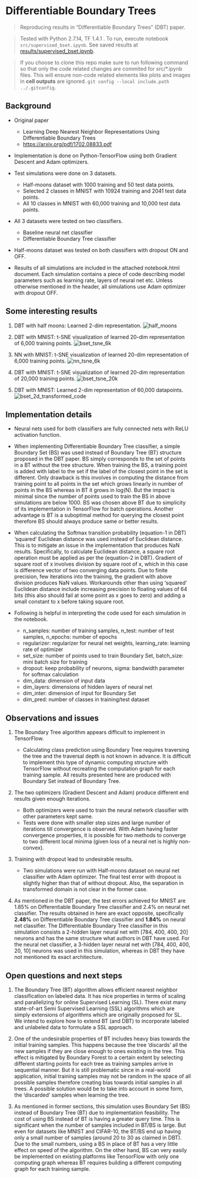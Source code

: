 

# Differentiable Boundary Trees
> Reproducing results in “Differentiable Boundary Trees” (DBT) paper.

> Tested with Python 2.7.14, TF 1.4.1 . To run, execute notebook `src/supervised_bset.ipynb`. See saved results at [results/supervised_bset.ipynb](results/supervised_bset.ipynb).

> If you choose to clone this repo make sure to run following command so that only the code related changes are commited for src/\*.ipynb files. This will ensure non-code related elements like plots and images in **cell outputs** are ignored. `git config --local include.path ../.gitconfig`.


## Background

* Original paper
    * Learning Deep Nearest Neighbor Representations Using Differentiable Boundary Trees
    * https://arxiv.org/pdf/1702.08833.pdf

*	Implementation is done on Python-TensorFlow using both Gradient Descent and Adam optimizers.

*	Test simulations were done on 3 datasets.
    * Half-moons dataset with 1000 training and 50 test data points.
    * Selected 2 classes in MNIST with 10924 training and 2041 test data points.
    * All 10 classes in MNIST with 60,000 training and 10,000 test data points.

*	All 3 datasets were tested on two classifiers.
    *	Baseline neural net classifier
    *	Differentiable Boundary Tree classifier
  
*	Half-moons dataset was tested on both classifiers with dropout ON and OFF.

*	Results of all simulations are included in the attached notebook.html document. Each simulation contains a piece of code describing model parameters such as learning rate, layers of neural net etc. Unless otherwise mentioned in the header, all simulations use Adam optimizer with dropout OFF.

## Some interesting results
1. DBT with half moons: Learned 2-dim representation.
![half_moons](results/half_moons.png)

2. DBT with MNIST: t-SNE visualization of learned 20-dim representation of 6,000 training points.
![bset_tsne_6k](results/bset_tsne_6k.png)

3. NN with MNIST: t-SNE visualization of learned 20-dim representation of 6,000 training points.
![nn_tsne_6k](results/nn_tsne_6k.png)

4. DBT with MNIST: t-SNE visualization of learned 20-dim representation of 20,000 training points.
![bset_tsne_20k](results/bset_tsne_20k.png)

5. DBT with MNIST: Learned 2-dim representation of 60,000 datapoints.
![bset_2d_transformed_code](results/bset_2d_transformed_code.png)



## Implementation details
*	Neural nets used for both classifiers are fully connected nets with ReLU activation function.

*	When implementing Differentiable Boundary Tree classifier, a simple Boundary Set (BS) was used instead of Boundary Tree (BT) structure proposed in the DBT paper. BS simply corresponds to the set of points in a BT without the tree structure. When training the BS, a training point is added with label to the set if the label of the closest point in the set is different. Only drawback is this involves in computing the distance from training point to all points in the set which grows linearly in number of points in the BS whereas in BT it grows in log(N). But the impact is minimal since the number of points used to train the BS in above simulations are below 1000. BS was chosen above BT due to simplicity of its implementation in TensorFlow for batch operations. Another advantage is BT is a suboptimal method for querying the closest point therefore BS should always produce same or better results.

*	When calculating the Softmax transition probability (equation-1 in DBT) ‘squared’ Euclidean distance was used instead of Euclidean distance. This is to mitigate an issue in the implementation that produces NaN results. Specifically, to calculate Euclidean distance, a square root operation must be applied as per the (equation-2 in DBT). Gradient of square root of x involves division by square root of x, which in this case is difference vector of two converging data points. Due to finite precision, few iterations into the training, the gradient with above division produces NaN values. Workarounds other than using ‘squared’ Euclidean distance include increasing precision to floating values of 64 bits (this also should fail at some point as x goes to zero) and adding a small constant to x before taking square root.

*	Following is helpful in interpreting the code used for each simulation in the notebook.
    *	n_samples: number of training samples, n_test: number of test samples, n_epochs: number of epochs
    *	regularizer: regularizer for neural net weights, learning_rate: learning rate of optimizer
    *	set_size: number of points used to train Boundary Set, batch_size: mini batch size for training
    *	dropout: keep probability of neurons, sigma: bandwidth parameter for softmax calculation
    *	dim_data: dimension of input data
    *	dim_layers: dimensions of hidden layers of neural net
    *	dim_inter: dimension of input for Boundary Set
    *	dim_pred: number of classes in training/test dataset


## Observations and issues
1.	The Boundary Tree algorithm appears difficult to implement in TensorFlow.
    *	Calculating class prediction using Boundary Tree requires traversing the tree and the traversal depth is not known in advance. It is difficult to implement this type of dynamic computing structure with TensorFlow without recreating the computation graph for each training sample. All results presented here are produced with Boundary Set instead of Boundary Tree.

2.	The two optimizers (Gradient Descent and Adam) produce different end results given enough iterations.
    *	Both optimizers were used to train the neural network classifier with other parameters kept same.
    *	Tests were done with smaller step sizes and large number of iterations till convergence is observed. With Adam having faster convergence properties, it is possible for two methods to converge to two different local minima (given loss of a neural net is highly non-convex).

3.	Training with dropout lead to undesirable results.
      * Two simulations were run with Half-moons dataset on neural net classifier with Adam optimizer. The final test error with dropout is slightly higher than that of without dropout. Also, the separation in transformed domain is not clear in the former case.

4.	As mentioned in the DBT paper, the test errors achieved for MNIST are 1.85% on Differentiable Boundary Tree classifier and 2.4% on neural net classifier. The results obtained in here are exact opposite, specifically **2.48%** on Differentiable Boundary Tree classifier and **1.84%** on neural net classifier. The Differentiable Boundary Tree classifier in this simulation consists a 2-hidden layer neural net with [784, 400, 400, 20] neurons and has the same structure what authors in DBT have used. For the neural net classifier, a 3-hidden layer neural net with [784, 400, 400, 20, 10] neurons was used in this simulation, whereas in DBT they have not mentioned its exact architecture.


## Open questions and next steps
1.	The Boundary Tree (BT) algorithm allows efficient nearest neighbor classification on labeled data. It has nice properties in terms of scaling and parallelizing for online Supervised Learning (SL). There exist many state-of-art Semi Supervised Learning (SSL) algorithms which are simply extensions of algorithms which are originally proposed for SL. We intend to explore how to extend BT (and DBT) to incorporate labeled and unlabeled data to formulate a SSL approach.

2.	One of the undesirable properties of BT includes heavy bias towards the initial training samples. This happens because the tree ‘discards’ all the new samples if they are close enough to ones existing in the tree. This effect is mitigated by Boundary Forest to a certain extent by selecting different starting points for each tree as training samples arrive in sequential manner. But it is still problematic since in a real-world application, initial training samples may not be random in the space of all possible samples therefore creating bias towards initial samples in all trees. A possible solution would be to take into account in some form, the ‘discarded’ samples when learning the tree.

3.	As mentioned in former sections, this simulation uses Boundary Set (BS) instead of Boundary Tree (BT) due to implementation feasibility. The cost of using BS instead of BT is having a greater query time. This is significant when the number of samples included in BT/BS is large. But even for datasets like MNIST and CIFAR-10, the BT/BS end up having only a small number of samples (around 20 to 30 as claimed in DBT). Due to the small numbers, using a BS in place of BT has a very little effect on speed of the algorithm. On the other hand, BS can very easily be implemented on existing platforms like TensorFlow with only one computing graph whereas BT requires building a different computing graph for each training sample.

